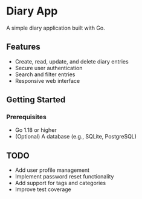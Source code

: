 # Diary App

A simple diary application built with Go.

## Features

- Create, read, update, and delete diary entries
- Secure user authentication
- Search and filter entries
- Responsive web interface

## Getting Started

### Prerequisites

- Go 1.18 or higher
- (Optional) A database (e.g., SQLite, PostgreSQL)

## TODO

- Add user profile management
- Implement password reset functionality
- Add support for tags and categories
- Improve test coverage
